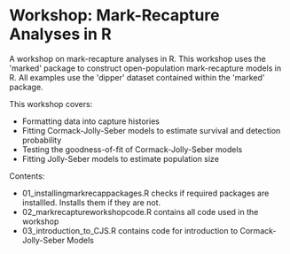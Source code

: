# Workshop: Mark-Recapture Analyses in R

A workshop on mark-recapture analyses in R. This workshop uses the 'marked' package to construct open-population mark-recapture models in R. All examples use the 'dipper' dataset contained within the 'marked' package.

This workshop covers:

* Formatting data into capture histories
* Fitting Cormack-Jolly-Seber models to estimate survival and detection probability
* Testing the goodness-of-fit of Cormack-Jolly-Seber models
* Fitting Jolly-Seber models to estimate population size

Contents:
* 01_installingmarkrecappackages.R checks if required packages are installled. Installs them if they are not.
* 02_markrecaptureworkshopcode.R contains all code used in the workshop
* 03_introduction_to_CJS.R contains code for introduction to Cormack-Jolly-Seber Models
